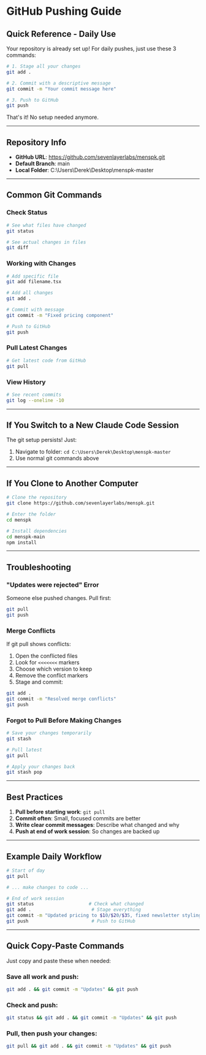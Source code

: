 # GitHub Pushing Guide

## Quick Reference - Daily Use

Your repository is already set up! For daily pushes, just use these 3 commands:

```bash
# 1. Stage all your changes
git add .

# 2. Commit with a descriptive message
git commit -m "Your commit message here"

# 3. Push to GitHub
git push
```

That's it! No setup needed anymore.

---

## Repository Info

- **GitHub URL**: https://github.com/sevenlayerlabs/menspk.git
- **Default Branch**: main
- **Local Folder**: C:\Users\Derek\Desktop\menspk-master

---

## Common Git Commands

### Check Status
```bash
# See what files have changed
git status

# See actual changes in files
git diff
```

### Working with Changes
```bash
# Add specific file
git add filename.tsx

# Add all changes
git add .

# Commit with message
git commit -m "Fixed pricing component"

# Push to GitHub
git push
```

### Pull Latest Changes
```bash
# Get latest code from GitHub
git pull
```

### View History
```bash
# See recent commits
git log --oneline -10
```

---

## If You Switch to a New Claude Code Session

The git setup persists! Just:
1. Navigate to folder: `cd C:\Users\Derek\Desktop\menspk-master`
2. Use normal git commands above

---

## If You Clone to Another Computer

```bash
# Clone the repository
git clone https://github.com/sevenlayerlabs/menspk.git

# Enter the folder
cd menspk

# Install dependencies
cd menspk-main
npm install
```

---

## Troubleshooting

### "Updates were rejected" Error
Someone else pushed changes. Pull first:
```bash
git pull
git push
```

### Merge Conflicts
If git pull shows conflicts:
1. Open the conflicted files
2. Look for `<<<<<<<` markers
3. Choose which version to keep
4. Remove the conflict markers
5. Stage and commit:
```bash
git add .
git commit -m "Resolved merge conflicts"
git push
```

### Forgot to Pull Before Making Changes
```bash
# Save your changes temporarily
git stash

# Pull latest
git pull

# Apply your changes back
git stash pop
```

---

## Best Practices

1. **Pull before starting work**: `git pull`
2. **Commit often**: Small, focused commits are better
3. **Write clear commit messages**: Describe what changed and why
4. **Push at end of work session**: So changes are backed up

---

## Example Daily Workflow

```bash
# Start of day
git pull

# ... make changes to code ...

# End of work session
git status                    # Check what changed
git add .                      # Stage everything
git commit -m "Updated pricing to $10/$20/$35, fixed newsletter styling"
git push                       # Push to GitHub
```

---

## Quick Copy-Paste Commands

Just copy and paste these when needed:

### Save all work and push:
```bash
git add . && git commit -m "Updates" && git push
```

### Check and push:
```bash
git status && git add . && git commit -m "Updates" && git push
```

### Pull, then push your changes:
```bash
git pull && git add . && git commit -m "Updates" && git push
```
